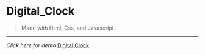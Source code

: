 # Digital_Clock
> Made with Html, Css, and Javascript.
---
*Click here for demo* [Digital Clock](https://rohan-shakya.github.io/Digital_Clock/)
